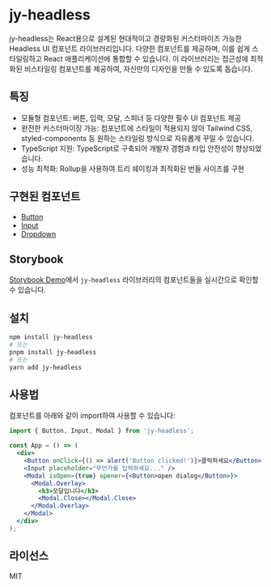 # jy-headless

jy-headless는 React용으로 설계된 현대적이고 경량화된 커스터마이즈 가능한 Headless UI 컴포넌트 라이브러리입니다. 다양한 컴포넌트를 제공하며, 이를 쉽게 스타일링하고 React 애플리케이션에
통합할 수 있습니다. 이 라이브러리는 접근성에 최적화된 비스타일링 컴포넌트를 제공하여, 자신만의 디자인을 만들 수 있도록 돕습니다.

## 특징

- 모듈형 컴포넌트: 버튼, 입력, 모달, 스피너 등 다양한 필수 UI 컴포넌트 제공
- 완전한 커스터마이징 가능: 컴포넌트에 스타일이 적용되지 않아 Tailwind CSS, styled-components 등 원하는 스타일링 방식으로 자유롭게 꾸밀 수 있습니다.
- TypeScript 지원: TypeScript로 구축되어 개발자 경험과 타입 안전성이 향상되었습니다.
- 성능 최적화: Rollup을 사용하여 트리 쉐이킹과 최적화된 번들 사이즈를 구현

## 구현된 컴포넌트

- [Button](src/buttons/Button/Button.md)
- [Input](src/inputs/Input/Input.md)
- [Dropdown](src/selectors/Dropdown/dropdown.md)

  
## Storybook

[Storybook Demo](https://6795bdd4b570ec0f79b87452-vxalvntppc.chromatic.com)에서 `jy-headless` 라이브러리의 컴포넌트들을 실시간으로 확인할 수 있습니다.

## 설치

```bash
npm install jy-headless
# 또는
pnpm install jy-headless
# 또는
yarn add jy-headless
```

## 사용법

컴포넌트를 아래와 같이 import하여 사용할 수 있습니다:

```jsx
import { Button, Input, Modal } from 'jy-headless';

const App = () => (
  <div>
    <Button onClick={() => alert('Button clicked!')}>클릭하세요</Button>
    <Input placeholder="무언가를 입력하세요..." />
    <Modal isOpen={true} opener={<Button>open dialog</Button>}>
      <Modal.Overlay>
        <h3>모달입니다</h3>
        <Modal.Close></Modal.Close>
      </Modal.Overlay>
    </Modal>
  </div>
);
```

## 라이선스

MIT
